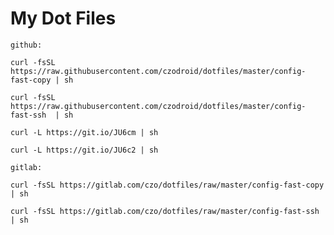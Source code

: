 # My Dot Files

    github:

    curl -fsSL https://raw.githubusercontent.com/czodroid/dotfiles/master/config-fast-copy | sh

    curl -fsSL https://raw.githubusercontent.com/czodroid/dotfiles/master/config-fast-ssh  | sh

    curl -L https://git.io/JU6cm | sh

    curl -L https://git.io/JU6c2 | sh

    gitlab:

    curl -fsSL https://gitlab.com/czo/dotfiles/raw/master/config-fast-copy | sh

    curl -fsSL https://gitlab.com/czo/dotfiles/raw/master/config-fast-ssh  | sh 


